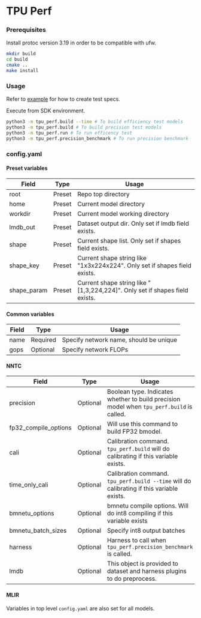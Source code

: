 TPU Perf
========

### Prerequisites

Install protoc version 3.19 in order to be compatible with ufw.

```bash
mkdir build
cd build
cmake ..
make install
```

### Usage

Refer to [example](./example) for how to create test specs.

Execute from SDK environment.

```bash
python3 -m tpu_perf.build --time # To build efficiency test models
python3 -m tpu_perf.build # To build precision test models
python3 -m tpu_perf.run # To run efficency test
python3 -m tpu_perf.precision_benchmark # To run precision benchmark
```

### config.yaml

#### Preset variables

| Field                 | Type      | Usage                                                                         |
|-----------------------|-----------|-------------------------------------------------------------------------------|
| root                  | Preset    | Repo top directory                                                            |
| home                  | Preset    | Current model directory                                                       |
| workdir               | Preset    | Current model working directory                                               |
| lmdb\_out             | Preset    | Dataset output dir. Only set if lmdb field exists.                            |
| shape                 | Preset    | Current shape list. Only set if shapes field exists.                          |
| shape\_key            | Preset    | Current shape string like "1x3x224x224". Only set if shapes field exists.     |
| shape\_param          | Preset    | Current shape string like "[1,3,224,224]". Only set if shapes field exists.   |

#### Common variables

| Field                 | Type      | Usage                                                                         |
|-----------------------|-----------|-------------------------------------------------------------------------------|
| name                  | Required  | Specify network name, should be unique                                        |
| gops                  | Optional  | Specify network FLOPs                                                         |

#### NNTC

| Field                     | Type      | Usage                                                                                     |
|---------------------------|-----------|-------------------------------------------------------------------------------------------|
| precision                 | Optional  | Boolean type. Indicates whether to build precision model when `tpu_perf.build` is called. |
| fp32\_compile\_options    | Optional  | Will use this command to build FP32 bmodel.                                               |
| cali                      | Optional  | Calibration command. `tpu_perf.build` will do calibrating if this variable exists.        |
| time\_only\_cali          | Optional  | Calibration command. `tpu_perf.build --time` will do calibrating if this variable exists. |
| bmnetu\_options           | Optional  | bmnetu compile options. Will do int8 compiling if this variable exists                    |
| bmnetu\_batch\_sizes      | Optional  | Specify int8 output batches                                                               |
| harness                   | Optional  | Harness to call when `tpu_perf.precision_benchmark` is called.                            |
| lmdb                      | Optional  | This object is provided to dataset and harness plugins to do preprocess.                  |

#### MLIR

Variables in top level `config.yaml` are also set for all models.
